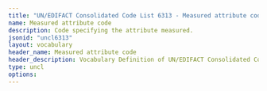 ```yaml
---
title: "UN/EDIFACT Consolidated Code List 6313 - Measured attribute code (20B) JSON-LD Vocabulary"
name: Measured attribute code
description: Code specifying the attribute measured.
jsonid: "uncl6313"
layout: vocabulary
header_name: Measured attribute code
header_description: Vocabulary Definition of UN/EDIFACT Consolidated Code List 6313 - Measured attribute code (20B) semantics in HTML format. JSON-LD format is available at [uncl6313.jsonld](/vocabulary/uncl6313.jsonld)
type: uncl
options:
---
```


